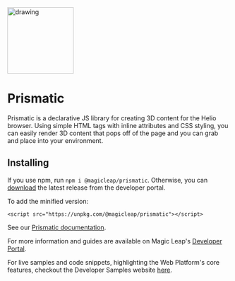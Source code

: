 <img src="https://magicleaphelio.com/images/Prismatic_Wordmark_RGB.svg" alt="drawing" width="150"/>

# Prismatic

Prismatic is a declarative JS library for creating 3D content for the Helio browser.
Using simple HTML tags with inline attributes and CSS styling, you can easily render 3D content that pops off of the page and you can grab and place into your environment.

## Installing

If you use npm, run `npm i @magicleap/prismatic`. Otherwise, you can [download](https://developer.magicleap.com/downloads/prismatic) the latest release from the developer portal.

To add the minified version:

```
<script src="https://unpkg.com/@magicleap/prismatic"></script>
```

See our [Prismatic documentation](https://magicleaphelio.com/docs).

For more information and guides are available on Magic Leap's [Developer Portal](https://developer.magicleap.com/learn/guides/helio).

For live samples and code snippets, highlighting the Web Platform's core features, checkout the Developer Samples website [here](https://magicleaphelio.com/devsamples).
